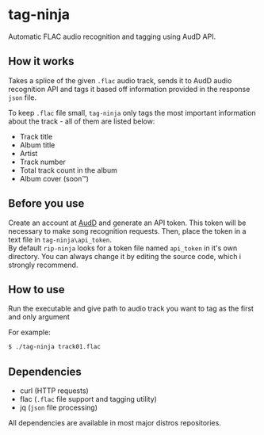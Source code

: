 # tag-ninja
Automatic FLAC audio recognition and tagging using AudD API.

## How it works
Takes a splice of the given `.flac` audio track, sends it to AudD audio recognition API and tags it based off information provided in the response `json` file.

To keep `.flac` file small, `tag-ninja` only tags the most important information about the track - all of them are listed below:
- Track title
- Album title
- Artist
- Track number
- Total track count in the album
- Album cover (soon™)

## Before you use
Create an account at [AudD](https://audd.io) and generate an API token. This token will be necessary to make song recognition requests.
Then, place the token in a text file in `tag-ninja\api_token`.  
By default `rip-ninja` looks for a token file named `api_token` in it's own directory. You can always change it by editing the source code, which i strongly recommend.

## How to use
Run the executable and give path to audio track you want to tag as the first and only argument

For example:
```bash
$ ./tag-ninja track01.flac
```

## Dependencies
- curl (HTTP requests)
- flac (`.flac` file support and tagging utility)
- jq (`json` file processing)

All dependencies are available in most major distros repositories.
